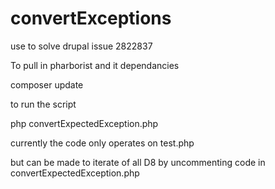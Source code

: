 # convertExceptions
use to solve drupal issue 2822837

To pull in pharborist and it dependancies

composer update

to run the script 

 php convertExpectedException.php 
 
 currently the code only operates on test.php
 
 but can be made to iterate of all D8 by uncommenting code in convertExpectedException.php 
 
